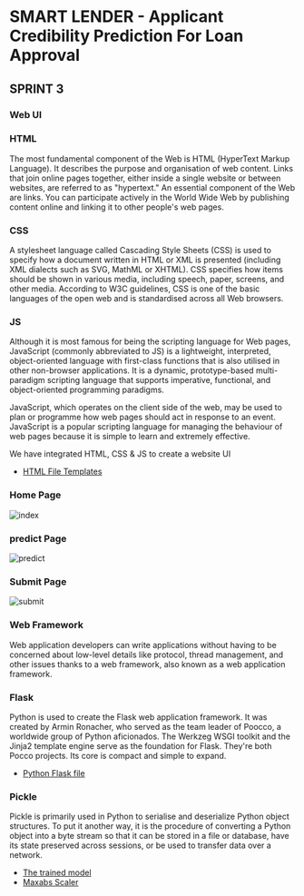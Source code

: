 # SMART LENDER - Applicant Credibility Prediction For Loan Approval

## SPRINT 3

### Web UI

### HTML

The most fundamental component of the Web is HTML (HyperText Markup Language). It describes the purpose and organisation of web content. Links that join online pages together, either inside a single website or between websites, are referred to as "hypertext." An essential component of the Web are links. You can participate actively in the World Wide Web by publishing content online and linking it to other people's web pages.

### CSS

A stylesheet language called Cascading Style Sheets (CSS) is used to specify how a document written in HTML or XML is presented (including XML dialects such as SVG, MathML or XHTML). CSS specifies how items should be shown in various media, including speech, paper, screens, and other media. According to W3C guidelines, CSS is one of the basic languages of the open web and is standardised across all Web browsers.

### JS

Although it is most famous for being the scripting language for Web pages, JavaScript (commonly abbreviated to JS) is a lightweight, interpreted, object-oriented language with first-class functions that is also utilised in other non-browser applications. It is a dynamic, prototype-based multi-paradigm scripting language that supports imperative, functional, and object-oriented programming paradigms.

JavaScript, which operates on the client side of the web, may be used to plan or programme how web pages should act in response to an event. JavaScript is a popular scripting language for managing the behaviour of web pages because it is simple to learn and extremely effective.

We have integrated HTML, CSS & JS to create a website UI

- [HTML File Templates](https://github.com/IBM-EPBL/IBM-Project-43797-1660719685/tree/main/Project%20Development%20Phase/Sprint%203/templates)

### Home Page

![index](https://user-images.githubusercontent.com/69145979/201477512-d903533e-01fa-4067-b7d0-2321675764ff.jpg)

### predict Page

![predict](https://user-images.githubusercontent.com/69145979/201477526-6b7f1c99-082a-47a9-9e2c-cf17881ded49.jpg)

### Submit Page

![submit](https://user-images.githubusercontent.com/69145979/201477534-5ba551a3-3149-477a-88cd-e4db74847820.jpg)

### Web Framework

Web application developers can write applications without having to be concerned about low-level details like protocol, thread management, and other issues thanks to a web framework, also known as a web application framework.

### Flask
 
Python is used to create the Flask web application framework. It was created by Armin Ronacher, who served as the team leader of Poocco, a worldwide group of Python aficionados. The Werkzeg WSGI toolkit and the Jinja2 template engine serve as the foundation for Flask. They're both Pocco projects. Its core is compact and simple to expand.

- [Python Flask file](https://github.com/IBM-EPBL/IBM-Project-43797-1660719685/blob/main/Project%20Development%20Phase/Sprint%203/App.py)

### Pickle

Pickle is primarily used in Python to serialise and deserialize Python object structures. To put it another way, it is the procedure of converting a Python object into a byte stream so that it can be stored in a file or database, have its state preserved across sessions, or be used to transfer data over a network.

- [The trained model](https://github.com/IBM-EPBL/IBM-Project-43797-1660719685/blob/main/Project%20Development%20Phase/Sprint%203/rdf.pkl)
- [Maxabs Scaler](https://github.com/IBM-EPBL/IBM-Project-43797-1660719685/blob/main/Project%20Development%20Phase/Sprint%203/scale.pkl)
